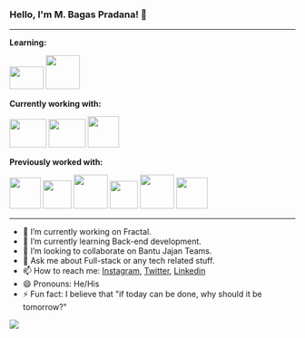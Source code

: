 ### Hello, I'm M. Bagas Pradana! 👋

---

**Learning:**

<a href="https://www.w3schools.com/js/" title="Javascript"><img width="60 px" height = "40px"  src="https://encrypted-tbn0.gstatic.com/images?q=tbn%3AANd9GcTJEbWD-UYXqKObG3dPK0J3wWKmbmWHwwXs9g&usqp=CAU" /></a>
<a href="https://www.r-project.org/about.html" title="R "><img width="60 px"  src="https://upload.wikimedia.org/wikipedia/commons/thumb/1/1b/R_logo.svg/1086px-R_logo.svg.png" /></a>

**Currently working with:**

<a href="https://jquery.com/" title="Python"><img width="65 px" height ="50px"  src="https://f0.pngfuel.com/png/969/723/functional-programming-in-python-computer-programming-programming-language-python-programming-practice-workshop-program-logo-png-clip-art.png" /></a>
<a href="https://jquery.com/" title="Jquery"><img width="65 px" height ="50px"  src="https://1.bp.blogspot.com/-6AVQDPCAXqM/XxAJbNtiRBI/AAAAAAAAALY/ZATuxCAOMNMoLVRkWpf1LKq9k8nhqW4owCLcBGAsYHQ/s1600/7044135.png" /></a>
<a href="https://mdbootstrap.com/docs/standard/bootstrap-5/" title="Bootstrap 5 Alpha"><img width="55 px"  src="https://camo.githubusercontent.com/0e0adf58c74c6e74bb64ece5d0ef4620f4f46915/68747470733a2f2f76352e676574626f6f7473747261702e636f6d2f646f63732f352e302f6173736574732f6272616e642f626f6f7473747261702d6c6f676f2d736861646f772e706e67" /></a>

**Previously worked with:**

<a href="https://getbootstrap.com/" title="Bootstrap 4"><img width="55 px"  src="https://i.dlpng.com/static/png/432835_preview.png" /></a>
<a href="https://vuejs.org/" title="Vue"><img width="50 px"  src="https://banner2.cleanpng.com/20180718/cbh/kisspng-vue-js-javascript-library-angularjs-react-vue-js-5b4ebe1bc45884.1915769815318871318042.jpg" /></a>
<a href="https://flask.palletsprojects.com/en/1.1.x/" title="Flask"><img width="60 px"  src="https://e7.pngegg.com/pngimages/779/111/png-clipart-flask-python-web-framework-web-application-tutorial-others-miscellaneous-monochrome.png" /></a>
<a href="https://fontawesome.com/v4.7.0" title="fontawesome"><img width="49 px"  src="https://i0.wp.com/blog.fontawesome.com/wp-content/uploads/2019/07/avatar-blue-scale-0.5@2x.png?fit=1%2C1&ssl=1" /></a>
<a href="https://wiki.python.org/moin/PyQt" title="QT5"><img width="60 px"  src="https://banner2.cleanpng.com/20180609/xs/kisspng-qt-creator-qt-quick-the-qt-company-posted-write-5b1b6b4c9e91d6.8202151015285235966495.jpg" /></a>
<a href="https://materializecss.com/getting-started.html" title="Materialize"><img width="55 px"  src="https://library.kissclipart.com/20181120/fzq/kissclipart-materialize-css-clipart-cascading-style-sheets-css-525adfa0ede8318b.jpg"/></a>

---

- 🔭 I’m currently working on Fractal.
- 🌱 I’m currently learning Back-end development.
- 👯 I’m looking to collaborate on Bantu Jajan Teams.
- 💬 Ask me about Full-stack or any tech related stuff.
- 📫 How to reach me: [Instagram](https://www.instagram.com/bagaspradana0201), [Twitter](https://twitter.com/bagaspradana05), [Linkedin](https://www.linkedin.com/in/muhammad-bagas-pradana-a12a241a9)
- 😄 Pronouns: He/His
- ⚡ Fun fact: I believe that "if today can be done, why should it be tomorrow?"

<img src="https://github-readme-stats.vercel.app/api?username=bagas050201&&show_icons=true&title_color=ffffff&icon_color=bb2acf&text_color=daf7dc&bg_color=191919">

